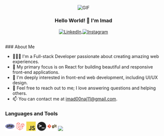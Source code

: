 <p align='center'>
  <img src="https://i.pinimg.com/originals/33/07/82/3307827a7dc797a99fa3d37780ae9b10.gif" alt="GIF" width="400px" height="300px" />
</p>

<h3 align='center' title="hehehe"> Hello World! 👋 I'm Imad</h3>

<p align='center'>
  <a href="YOUR_LINKEDIN_PROFILE_URL">
    <img align="center" alt="LinkedIn" width="24px" src="https://cdn.jsdelivr.net/npm/simple-icons@v3/icons/linkedin.svg" />
  </a>
  <a href="YOUR_INSTAGRAM_PROFILE_URL">
    <img align="center" alt="Instagram" width="24px" src="https://cdn.jsdelivr.net/npm/simple-icons@v3/icons/instagram.svg" />
  </a>
</p>

<br />
### About Me

- 👨🏽‍💻 I'm a Full-stack Developer passionate about creating amazing web experiences.
- 🌱 My primary focus is on React for building beautiful and responsive front-end applications.
- 🤔 I'm deeply interested in front-end web development, including UI/UX design.
- 💬 Feel free to reach out to me; I love answering questions and helping others.
- 📫 You can contact me at [imad00naj11@gmail.com](mailto:imad00naj11@gmail.com).

### Languages and Tools

<code><img height="30" src="https://raw.githubusercontent.com/github/explore/80688e429a7d4ef2fca1e82350fe8e3517d3494d/topics/php/php.png"></code>
<code><img height="30" src="https://raw.githubusercontent.com/github/explore/80688e429a7d4ef2fca1e82350fe8e3517d3494d/topics/laravel/laravel.png"></code>
<code><img height="30" src="https://raw.githubusercontent.com/github/explore/80688e429a7d4ef2fca1e82350fe8e3517d3494d/topics/javascript/javascript.png"></code>
<code><img height="30" src="https://raw.githubusercontent.com/github/explore/80688e429a7d4ef2fca1e82350fe8e3517d3494d/topics/terminal/terminal.png"></code>
<code><img height="30" src="https://raw.githubusercontent.com/github/explore/80688e429a7d4ef2fca1e82350fe8e3517d3494d/topics/git/git.png"></code>
<code><img height="30" src="https://i.pinimg.com/564x/f5/b9/91/f5b9918f76b778e799b6aa54c270061e.jpg"></code>

<br />
<br />

<!--
**Imadnajam/Imadnajam** is a ✨ _special_ ✨ repository because it contains my projects and contributions:

- 🔭 I’m currently working on exciting projects that push the boundaries of technology.
- 🌱 I’m continually learning and enhancing my skills to stay up-to-date with the latest trends.
- 👯 I’m open to collaborations and eager to work with talented individuals.
- 🤔 I’m looking for help and collaboration opportunities.
- 💬 Ask me about anything; I'm always up for a good discussion.
- 📫 How to reach me: [YOUR_EMAIL_ADDRESS](mailto:YOUR_EMAIL_ADDRESS).
- 😄 Fun fact: [INSERT_FUN_FACT_HERE].
-->
